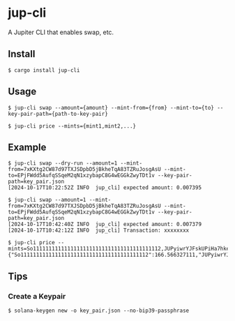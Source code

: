 # jup-cli

A Jupiter CLI that enables swap, etc.

## Install

```console
$ cargo install jup-cli
```

## Usage

```console
$ jup-cli swap --amount={amount} --mint-from={from} --mint-to={to} --key-pair-path={path-to-key-pair}
```

```console
$ jup-cli price --mints={mint1,mint2,...}
```

## Example

```console
$ jup-cli swap --dry-run --amount=1 --mint-from=7xKXtg2CW87d97TXJSDpbD5jBkheTqA83TZRuJosgAsU --mint-to=EPjFWdd5AufqSSqeM2qN1xzybapC8G4wEGGkZwyTDt1v --key-pair-path=key_pair.json
[2024-10-17T10:22:52Z INFO  jup_cli] expected amount: 0.007395
```

```console
$ jup-cli swap --amount=1 --mint-from=7xKXtg2CW87d97TXJSDpbD5jBkheTqA83TZRuJosgAsU --mint-to=EPjFWdd5AufqSSqeM2qN1xzybapC8G4wEGGkZwyTDt1v --key-pair-path=key_pair.json
[2024-10-17T10:42:40Z INFO  jup_cli] expected amount: 0.007379
[2024-10-17T10:42:12Z INFO  jup_cli] Transaction: xxxxxxxx
```

```console
$ jup-cli price --mints=So11111111111111111111111111111111111111112,JUPyiwrYJFskUPiHa7hkeR8VUtAeFoSYbKedZNsDvCN
{"So11111111111111111111111111111111111111112":166.566327111,"JUPyiwrYJFskUPiHa7hkeR8VUtAeFoSYbKedZNsDvCN":0.980275}
```

## Tips

### Create a Keypair

```console
$ solana-keygen new -o key_pair.json --no-bip39-passphrase
```
